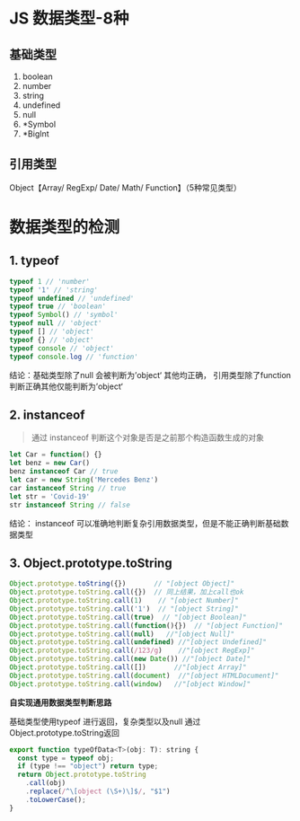 # JS 数据类型-8种

## 基础类型

1. boolean
2. number
3. string
4. undefined
5. null
6. *Symbol
7. *BigInt

## 引用类型

Object【Array/ RegExp/ Date/ Math/ Function】（5种常见类型）



# 数据类型的检测

## 1. typeof

```js
typeof 1 // 'number'
typeof '1' // 'string'
typeof undefined // 'undefined'
typeof true // 'boolean'
typeof Symbol() // 'symbol'
typeof null // 'object'
typeof [] // 'object'
typeof {} // 'object'
typeof console // 'object'
typeof console.log // 'function'
```

结论：基础类型除了null 会被判断为’object‘ 其他均正确， 引用类型除了function 判断正确其他仅能判断为’object‘ 

## 2. instanceof

> 通过 instanceof 判断这个对象是否是之前那个构造函数生成的对象

```js
let Car = function() {}
let benz = new Car()
benz instanceof Car // true
let car = new String('Mercedes Benz')
car instanceof String // true
let str = 'Covid-19'
str instanceof String // false
```

结论： instanceof 可以准确地判断复杂引用数据类型，但是不能正确判断基础数据类型

## 3. Object.prototype.toString

```js
Object.prototype.toString({})       // "[object Object]"
Object.prototype.toString.call({})  // 同上结果，加上call也ok
Object.prototype.toString.call(1)    // "[object Number]"
Object.prototype.toString.call('1')  // "[object String]"
Object.prototype.toString.call(true)  // "[object Boolean]"
Object.prototype.toString.call(function(){})  // "[object Function]"
Object.prototype.toString.call(null)   //"[object Null]"
Object.prototype.toString.call(undefined) //"[object Undefined]"
Object.prototype.toString.call(/123/g)    //"[object RegExp]"
Object.prototype.toString.call(new Date()) //"[object Date]"
Object.prototype.toString.call([])       //"[object Array]"
Object.prototype.toString.call(document)  //"[object HTMLDocument]"
Object.prototype.toString.call(window)   //"[object Window]"
```



**自实现通用数据类型判断思路**

基础类型使用typeof 进行返回，复杂类型以及null 通过Object.prototype.toString返回

```js
export function typeOfData<T>(obj: T): string {
  const type = typeof obj;
  if (type !== "object") return type;
  return Object.prototype.toString
    .call(obj)
    .replace(/^\[object (\S+)\]$/, "$1")
    .toLowerCase();
}
```

